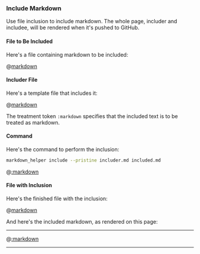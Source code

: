 ### Include Markdown

Use file inclusion to include markdown.  The whole page, includer and includee, will be rendered when it's pushed to GitHub.

#### File to Be Included

Here's a file containing markdown to be included:

@[markdown](markdown.md)

#### Includer File

Here's a template file that includes it:

@[markdown](includer.md)

The treatment token ```:markdown``` specifies that the included text is to be treated as markdown.

#### Command

Here's the command to perform the inclusion:

```sh
markdown_helper include --pristine includer.md included.md
```

@[:markdown](../../pristine.md)

#### File with Inclusion

Here's the finished file with the inclusion:

@[markdown](included.md)

And here's the included markdown, as rendered on this page:

---

@[:markdown](markdown.md)

---
